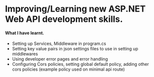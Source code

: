 # Improving/Learning new ASP.NET Web API development skills.

#### What I have learnt.
+ Setting up Services, Middleware in program.cs
+ Setting key value pairs in json settings files to use in setting up middlewares
+ Using developer error pages and error handling
+ Configuring Cors policies, setting global default policy, adding other cors policies (example policy used on minimal api route)
